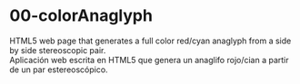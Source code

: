 # 00-colorAnaglyph
HTML5 web page that generates a full color red/cyan anaglyph from a side by side stereoscopic pair.<br/>
Aplicación web escrita en HTML5 que genera un anaglifo rojo/cian a partir de un par estereoscópico.
